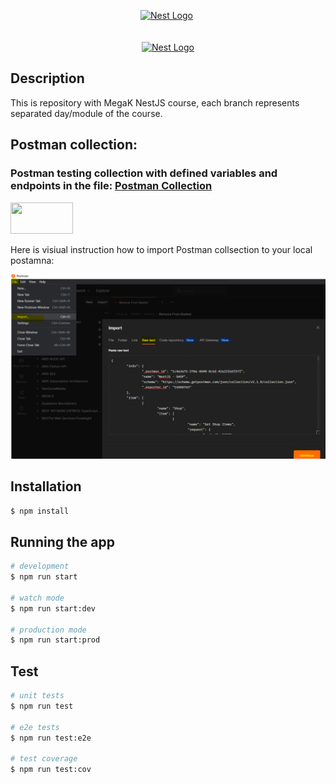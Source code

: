 <p align="center">
  <a href="https://platforma.megak.pl/" target="blank"><img src="https://static1.s123-cdn-static-a.com/uploads/5191798/400_609bb5e2d9a39.png" width="150" alt="Nest Logo" /></a>
  

<img src="https://www.iconpacks.net/icons/2/free-store-icon-2017-thumb.png" width="100" alt="">
<br> 
<br>
<br>
<a href="https://nestjs.com/" target="blank"><img src="https://nestjs.com/img/logo_text.svg" width="150" alt="Nest Logo" /></a>
</p>



## Description

This is repository with MegaK NestJS course, each branch represents separated day/module of the course.


## Postman collection:

### Postman testing collection with defined variables and endpoints in the file: [Postman Collection](https://github.com/Fremen1990/MegaK-NestJS/blob/feature/DAY-15/NestJS%20-%20SHOP.postman_collection.json)
<img src="https://www.vectorlogo.zone/logos/getpostman/getpostman-ar21.png" width="100" height="50">

Here is visiual instruction how to import Postman collsection to your local postamna:

![](Postman-import-manual.png)

## Installation

```bash
$ npm install
```

## Running the app

```bash
# development
$ npm run start

# watch mode
$ npm run start:dev

# production mode
$ npm run start:prod
```

## Test

```bash
# unit tests
$ npm run test

# e2e tests
$ npm run test:e2e

# test coverage
$ npm run test:cov
```

